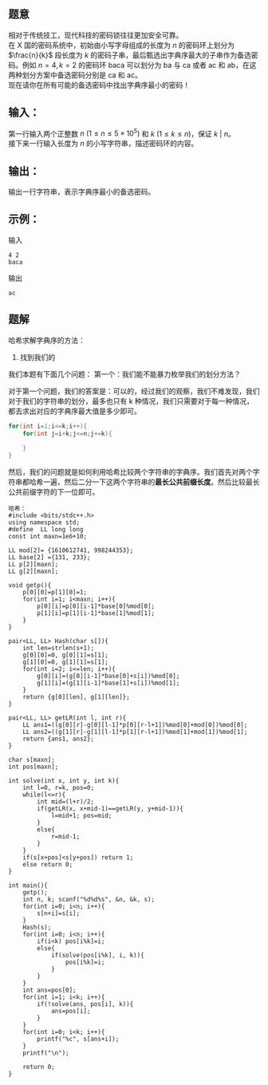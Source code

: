 ## 题意
相对于传统技工，现代科技的密码锁往往更加安全可靠。  
在 X 国的密码系统中，初始由小写字母组成的长度为 $n$ 的密码环上划分为 $\frac{n}{k}$ 段长度为 $k$ 的密码子串，最后甄选出字典序最大的子串作为备选密码。例如 $n=4,k=2$ 的密码环 baca 可以划分为 ba 与 ca 或者 ac 和 ab，在这两种划分方案中备选密码分别是 ca 和 ac。  
现在请你在所有可能的备选密码中找出字典序最小的密码！

## 输入：
第一行输入两个正整数 $n\ (1\le n\le 5\times 10^5)$ 和 $k\ (1\le k\le n)$，保证 $k\ |\ n$。  
接下来一行输入长度为 $n$ 的小写字符串，描述密码环的内容。

## 输出：
输出一行字符串，表示字典序最小的备选密码。

## 示例：
输入

```
4 2
baca
```

输出
```
ac
```


## 题解
哈希求解字典序的方法：
1. 找到我们的

我们本题有下面几个问题：
第一个：我们能不能暴力枚举我们的划分方法？

对于第一个问题，我们的答案是：可以的，经过我们的观察，我们不难发现，我们对于我们的字符串的划分，最多也只有 k 种情况，我们只需要对于每一种情况，都去求出对应的字典序最大值是多少即可。
```cpp
for(int i=1;i<=k;i++){
	for(int j=i+k;j<=n;j+=k){
		
	}
}
```

然后，我们的问题就是如何利用哈希比较两个字符串的字典序。我们首先对两个字符串都哈希一遍，然后二分一下这两个字符串的**最长公共前缀长度**。然后比较最长公共前缀字符的下一位即可。

```cpp\
哈希：
#include <bits/stdc++.h>
using namespace std;
#define  LL long long
const int maxn=1e6+10;

LL mod[2]= {1610612741, 998244353};
LL base[2] ={131, 233};
LL p[2][maxn];
LL g[2][maxn];

void getp(){
    p[0][0]=p[1][0]=1;
    for(int i=1; i<maxn; i++){
        p[0][i]=p[0][i-1]*base[0]%mod[0];
        p[1][i]=p[1][i-1]*base[1]%mod[1];
    }
}

pair<LL, LL> Hash(char s[]){
    int len=strlen(s+1);
    g[0][0]=0, g[0][1]=s[1];
    g[1][0]=0, g[1][1]=s[1];
    for(int i=2; i<=len; i++){
        g[0][i]=(g[0][i-1]*base[0]+s[i])%mod[0];
        g[1][i]=(g[1][i-1]*base[1]+s[i])%mod[1];
    }
    return {g[0][len], g[1][len]};
}

pair<LL, LL> getLR(int l, int r){
    LL ans1=((g[0][r]-g[0][l-1]*p[0][r-l+1])%mod[0]+mod[0])%mod[0];
    LL ans2=((g[1][r]-g[1][l-1]*p[1][r-l+1])%mod[1]+mod[1])%mod[1];
    return {ans1, ans2};
}

char s[maxn];
int pos[maxn];

int solve(int x, int y, int k){
    int l=0, r=k, pos=0;
    while(l<=r){
        int mid=(l+r)/2;
        if(getLR(x, x+mid-1)==getLR(y, y+mid-1)){
            l=mid+1; pos=mid;
        }
        else{
            r=mid-1;
        }
    }
    if(s[x+pos]<s[y+pos]) return 1;
    else return 0;
}

int main(){
    getp();
    int n, k; scanf("%d%d%s", &n, &k, s);
    for(int i=0; i<n; i++){
        s[n+i]=s[i];
    }
    Hash(s);
    for(int i=0; i<n; i++){
        if(i<k) pos[i%k]=i;
        else{
            if(solve(pos[i%k], i, k)){
                pos[i%k]=i;
            }
        }
    }
    int ans=pos[0];
    for(int i=1; i<k; i++){
        if(!solve(ans, pos[i], k)){
            ans=pos[i];
        }
    }
    for(int i=0; i<k; i++){
        printf("%c", s[ans+i]);
    }
    printf("\n");

    return 0;
}
```